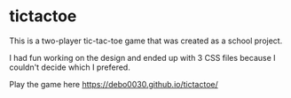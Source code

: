 # tictactoe

This is a two-player tic-tac-toe game that was created as a school project. 

I had fun working on the design and ended up with 3 CSS files because I couldn't decide which I prefered.

Play the game here https://debo0030.github.io/tictactoe/
